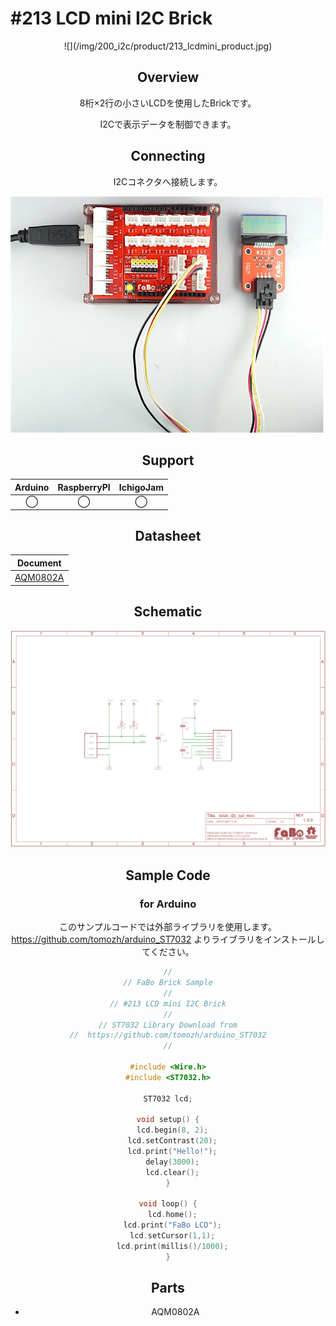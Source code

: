 # #213 LCD mini I2C Brick

<center>![](/img/200_i2c/product/213_lcdmini_product.jpg)
<!--COLORME-->

## Overview
8桁×2行の小さいLCDを使用したBrickです。

I2Cで表示データを制御できます。

## Connecting
I2Cコネクタへ接続します。

![](/img/200_i2c/connect/213_lcdmini_connect.jpg)

## Support
|Arduino|RaspberryPI|IchigoJam|
|:--:|:--:|:--:|
|◯|◯|◯|

## Datasheet
| Document |
| -- |
| [AQM0802A](http://akizukidenshi.com/catalog/g/gP-06669/) |

## Schematic
![](/img/200_i2c/schematic/213_lcdmini_schematic.png)

## Sample Code
### for Arduino
このサンプルコードでは外部ライブラリを使用します。<br>
https://github.com/tomozh/arduino_ST7032
よりライブラリをインストールしてください。

```c
//
// FaBo Brick Sample
//
// #213 LCD mini I2C Brick
//
// ST7032 Library Download from
//  https://github.com/tomozh/arduino_ST7032
//

#include <Wire.h>
#include <ST7032.h>

ST7032 lcd;

void setup() {
  lcd.begin(8, 2);
  lcd.setContrast(20);
  lcd.print("Hello!");
  delay(3000);
  lcd.clear();
}

void loop() {
  lcd.home();
  lcd.print("FaBo LCD");
  lcd.setCursor(1,1);
  lcd.print(millis()/1000);
}
```

## Parts
- AQM0802A
